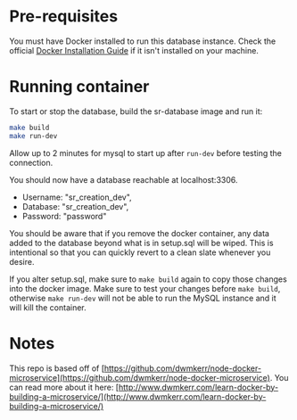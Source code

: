 # Pre-requisites

You must have Docker installed to run this database instance. Check the official [Docker Installation Guide](https://docs.docker.com/engine/installation/) if it isn't installed on your machine.

# Running container

To start or stop the database, build the sr-database image and run it:

```bash
make build
make run-dev
```
Allow up to 2 minutes for mysql to start up after `run-dev` before testing the connection.

You should now have a database reachable at localhost:3306.

* Username: "sr_creation_dev",
* Database: "sr_creation_dev",
* Password: "password"

You should be aware that if you remove the docker container, any data added to the database beyond what is in setup.sql will be wiped.  This is intentional so that you can quickly revert to a clean slate whenever you desire.

If you alter setup.sql, make sure to `make build` again to copy those changes into the docker image.  Make sure to test your changes before `make build`, otherwise `make run-dev` will not be able to run the MySQL instance and it will kill the container.

# Notes

This repo is based off of [https://github.com/dwmkerr/node-docker-microservice](https://github.com/dwmkerr/node-docker-microservice).  You can read more about it here: [http://www.dwmkerr.com/learn-docker-by-building-a-microservice/](http://www.dwmkerr.com/learn-docker-by-building-a-microservice/)
